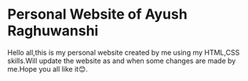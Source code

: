 # Personal Website of Ayush Raghuwanshi
Hello all,this is my personal website created by me using my HTML,CSS skills.Will update the website as and when some changes are made by me.Hope you all like it😊.

